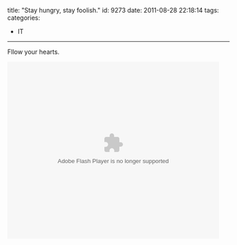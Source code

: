 title: "Stay hungry, stay foolish."
id: 9273
date: 2011-08-28 22:18:14
tags: 
categories: 
- IT
---

Fllow your hearts.

<object width="480" height="400" classid="clsid:d27cdb6e-ae6d-11cf-96b8-444553540000" codebase="http://download.macromedia.com/pub/shockwave/cabs/flash/swflash.cab#version=6,0,40,0"><param name="src" value="http://player.youku.com/player.php/sid/XMjk4Mzk4Mjg0/v.swf" /><param name="allowfullscreen" value="true" /><param name="quality" value="high" /><param name="allowscriptaccess" value="always" /><embed width="480" height="400" type="application/x-shockwave-flash" src="http://player.youku.com/player.php/sid/XMjk4Mzk4Mjg0/v.swf" allowfullscreen="true" quality="high" allowscriptaccess="always" /></object>